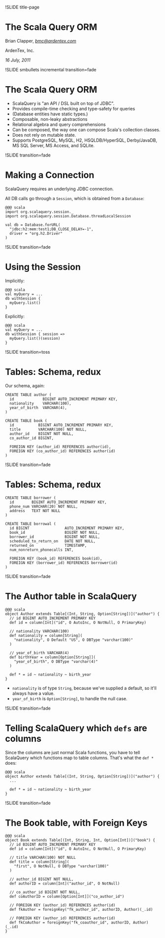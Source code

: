 !SLIDE title-page

# The Scala Query ORM

Brian Clapper, *bmc@ardentex.com*

ArdenTex, Inc.

*16 July, 2011*

!SLIDE smbullets incremental transition=fade

# The Scala Query ORM

- ScalaQuery is "an API / DSL built on top of JDBC".
- Provides compile-time checking and type-safety for queries
- (Database entities have static types.)
- Composable, non-leaky abstractions
- Relational algebra and query comprehensions
- Can be composed, the way one can compose Scala's collection classes.
- Does not rely on mutable state.
- Supports PostgreSQL, MySQL, H2, HSQLDB/HyperSQL, Derby/JavaDB,
  MS SQL Server, MS Access, and SQLite.
  
!SLIDE transition=fade

# Making a Connection
  
ScalaQuery requires an underlying JDBC connection.

All DB calls go through a `Session`, which is obtained from a `Database`:

    @@@ scala
    import org.scalaquery.session._
    import org.scalaquery.session.Database.threadLocalSession

    val db = Database.forURL(
      "jdbc:h2:mem:test1;DB_CLOSE_DELAY=-1",
      driver = "org.h2.Driver"
    )

!SLIDE transition=fade

# Using the Session

Implicitly:

    @@@ scala
    val myQuery = ...
    db withSession {
      myQuery.list()
    }
    
Explicitly:

    @@@ scala
    val myQuery = ...
    db withSession { session =>
      myQuery.list()(session)
    }

!SLIDE transition=toss

# Tables: Schema, redux

Our schema, again:

    CREATE TABLE author (
      id             BIGINT AUTO_INCREMENT PRIMARY KEY,
      nationality    VARCHAR(100),
      year_of_birth  VARCHAR(4),
    )

    CREATE TABLE book (
      id           BIGINT AUTO_INCREMENT PRIMARY KEY,
      title        VARCHAR(100) NOT NULL,
      author_id    BIGINT NOT NULL,
      co_author_id BIGINT,

      FOREIGN KEY (author_id) REFERENCES author(id),
      FOREIGN KEY (co_author_id) REFERENCES author(id)
    )

!SLIDE transition=fade

# Tables: Schema, redux

    CREATE TABLE borrower (
      id        BIGINT AUTO_INCREMENT PRIMARY KEY,
      phone_num VARCHAR(20) NOT NULL,
      address   TEXT NOT NULL
    )

    CREATE TABLE borrowal (
      id BIGINT                AUTO_INCREMENT PRIMARY KEY,
      book_id                  BIGINT NOT NULL,
      borrower_id              BIGINT NOT NULL,
      scheduled_to_return_on   DATE NOT NULL,
      returned_on              TIMESTAMP,
      num_nonreturn_phonecalls INT,

      FOREIGN KEY (book_id) REFERENCES book(id),
      FOREIGN KEY (borrower_id) REFERENCES borrower(id)
    )

!SLIDE transition=fade

# The Author table in ScalaQuery

    @@@ scala
    object Author extends Table[(Int, String, Option[String])]("author") {
      // id BIGINT AUTO_INCREMENT PRIMARY KEY
      def id = column[Int]("id", O AutoInc, O NotNull, O PrimaryKey)

      // nationality VARCHAR(100)
      def nationality = column[String](
        "nationality", O Default "US", O DBType "varchar(100)"
      )

      // year_of_birth VARCHAR(4)
      def birthYear = column[Option[String]](
        "year_of_birth", O DBType "varchar(4)"
      )

      def * = id ~ nationality ~ birth_year
    }

* `nationality` is of type `String`, because we've supplied a default, so
  it'll always have a value.
* `year_of_birth` is `Option[String]`, to handle the null case.

!SLIDE transition=fade

# Telling ScalaQuery which `defs` are columns

Since the columns are just normal Scala functions, you have to tell ScalaQuery
which functions map to table columns. That's what the `def *` does:

    @@@ scala
    object Author extends Table[(Int, String, Option[String])]("author") {
      ...

      def * = id ~ nationality ~ birth_year
    }

!SLIDE transition=fade

# The Book table, with Foreign Keys

    @@@ scala
    object Book extends Table[(Int, String, Int, Option[Int])]("book") {
      // id BIGINT AUTO_INCREMENT PRIMARY KEY
      def id = column[Int]("id", O AutoInc, O NotNull, O PrimaryKey)

      // title VARCHAR(100) NOT NULL
      def title = column[String](
        "first", O NotNull, O DBType "varchar(100)"
      )

      // author_id BIGINT NOT NULL,
      def authorID = column[Int]("author_id", O NotNull)

      // co_author_id BIGINT NOT NULL,
      def coAuthorID = column[Option[Int]]("co_author_id")

      // FOREIGN KEY (author_id) REFERENCES author(id)
      def fkAuthor = foreignKey("fk_author_id", authorID, Author)(_.id)

      // FOREIGN KEY (author_id) REFERENCES author(id)
      def fkCoAuthor = foreignKey("fk_coauthor_id", authorID, Author)(_.id)
    }
